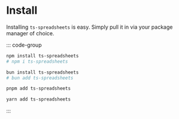 # Install

Installing `ts-spreadsheets` is easy. Simply pull it in via your package manager of choice.

::: code-group

```sh [npm]
npm install ts-spreadsheets
# npm i ts-spreadsheets
```

```sh [bun]
bun install ts-spreadsheets
# bun add ts-spreadsheets
```

```sh [pnpm]
pnpm add ts-spreadsheets
```

```sh [yarn]
yarn add ts-spreadsheets
```

:::
